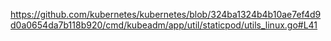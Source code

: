 https://github.com/kubernetes/kubernetes/blob/324ba1324b4b10ae7ef4d9d0a0654da7b118b920/cmd/kubeadm/app/util/staticpod/utils_linux.go#L41
